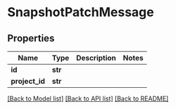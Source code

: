 # SnapshotPatchMessage

## Properties
Name | Type | Description | Notes
------------ | ------------- | ------------- | -------------
**id** | **str** |  | 
**project_id** | **str** |  | 

[[Back to Model list]](../README.md#documentation-for-models) [[Back to API list]](../README.md#documentation-for-api-endpoints) [[Back to README]](../README.md)


